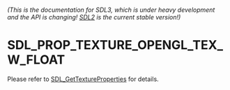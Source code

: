 ###### (This is the documentation for SDL3, which is under heavy development and the API is changing! [SDL2](https://wiki.libsdl.org/SDL2/) is the current stable version!)
# SDL_PROP_TEXTURE_OPENGL_TEX_W_FLOAT

Please refer to [SDL_GetTextureProperties](SDL_GetTextureProperties) for details.

